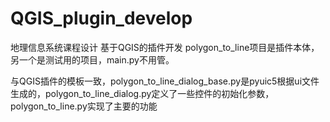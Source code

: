# QGIS_plugin_develop
地理信息系统课程设计
基于QGIS的插件开发
polygon_to_line项目是插件本体，另一个是测试用的项目，main.py不用管。

与QGIS插件的模板一致，polygon_to_line_dialog_base.py是pyuic5根据ui文件生成的，polygon_to_line_dialog.py定义了一些控件的初始化参数，polygon_to_line.py实现了主要的功能
